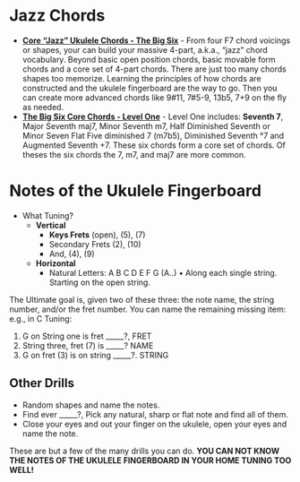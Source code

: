 # Jazz Chords

- [**Core “Jazz” Ukulele Chords - The Big Six**](https://learningukulele.com/series/code/UL42-7) - From four F7 chord voicings or shapes, your can build your massive 4-part, a.k.a., “jazz” chord vocabulary. Beyond basic open position chords, basic movable form chords and a core set of 4-part chords. There are just too many chords shapes too memorize. Learning the principles of how chords are constructed and the ukulele fingerboard are the way to go. Then you can create more advanced chords like 9#11, 7#5-9, 13b5, 7+9 on the fly as needed.
- [**The Big Six Core Chords - Level One**](https://learningukulele.com/series/code/UL42L1) - Level One includes: **Seventh 7**, Major Seventh maj7, Minor Seventh m7, Half Diminished Seventh or Minor Seven Flat Five diminished 7 (m7b5), Diminished Seventh °7 and Augmented Seventh +7. These six chords form a core set of chords.  Of theses the six chords the 7, m7, and maj7 are more common.

# Notes of the Ukulele Fingerboard

- What Tuning?
	- **Vertical**
		- **Keys Frets** (open), (5), (7)
		- Secondary Frets (2), (10)
		- And, (4), (9)
	- **Horizontal**
		- Natural Letters: A B C D E F G (A..) &bull; Along each single string. Starting on the open string.

The Ultimate goal is, given two of these three: the note name, the string number, and/or the fret number. You can name the remaining missing item: e.g., in C Tuning:

1. G on String one is fret \_\_\_\_\_?, FRET
2. String three, fret (7) is \_\_\_\_\_? NAME
3. G on fret (3) is on string \_\_\_\_\_?. STRING

## Other Drills

- Random shapes and name the notes.
- Find ever \_\_\_\_\_?, Pick any natural, sharp or flat note and find all of them.
- Close your eyes and out your finger on the ukulele, open your eyes and name the note.

These are but a few of the many drills you can do. **YOU CAN NOT KNOW THE NOTES OF THE UKULELE FINGERBOARD IN YOUR HOME TUNING TOO WELL!**
